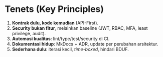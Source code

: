 # Tenets (Key Principles)

1. **Kontrak dulu, kode kemudian** (API-First).
2. **Security bukan fitur**, melainkan baseline (JWT, RBAC, MFA, least privilege, audit).
3. **Automasi kualitas**: lint/type/test/security di CI.
4. **Dokumentasi hidup**: MkDocs + ADR, update per perubahan arsitektur.
5. **Sederhana dulu**: iterasi kecil, *time-boxed*, hindari BDUF.
